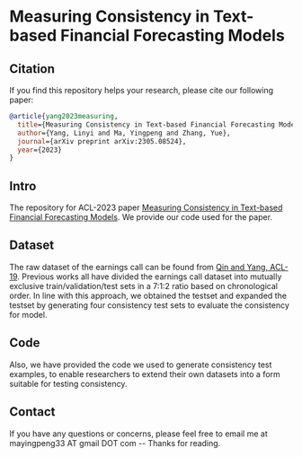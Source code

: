 # Measuring Consistency in Text-based Financial Forecasting Models

## Citation
If you find this repository helps your research, please cite our following paper:
```bibtex
@article{yang2023measuring,
  title={Measuring Consistency in Text-based Financial Forecasting Models},
  author={Yang, Linyi and Ma, Yingpeng and Zhang, Yue},
  journal={arXiv preprint arXiv:2305.08524},
  year={2023}
}
```

## Intro
The repository for ACL-2023 paper [Measuring Consistency in Text-based Financial Forecasting Models](https://aclanthology.org/2023.acl-long.769/).
We provide our code used for the paper. 

## Dataset
The raw dataset of the earnings call can be found from [Qin and Yang, ACL-19](https://github.com/GeminiLn/EarningsCall_Dataset).
Previous works all have divided the earnings call dataset into mutually exclusive train/validation/test sets in a 7:1:2 ratio based on chronological order. 
In line with this approach, we obtained the testset and expanded the testset by generating four consistency test sets to evaluate the consistency for model.

## Code
Also, we have provided the code we used to generate consistency test examples, to enable researchers to extend their own datasets into a form suitable for testing consistency.

## Contact
If you have any questions or concerns, please feel free to email me at mayingpeng33 AT gmail DOT com  -- Thanks for reading.



